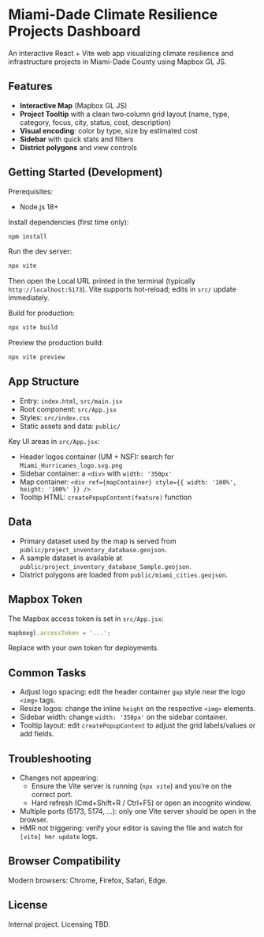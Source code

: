 # Miami-Dade Climate Resilience Projects Dashboard

An interactive React + Vite web app visualizing climate resilience and infrastructure projects in Miami-Dade County using Mapbox GL JS.

## Features

- **Interactive Map** (Mapbox GL JS)
- **Project Tooltip** with a clean two‑column grid layout (name, type, category, focus, city, status, cost, description)
- **Visual encoding**: color by type, size by estimated cost
- **Sidebar** with quick stats and filters
- **District polygons** and view controls

## Getting Started (Development)

Prerequisites:
- Node.js 18+

Install dependencies (first time only):

```bash
npm install
```

Run the dev server:

```bash
npx vite
```

Then open the Local URL printed in the terminal (typically `http://localhost:5173`). Vite supports hot-reload; edits in `src/` update immediately.

Build for production:

```bash
npx vite build
```

Preview the production build:

```bash
npx vite preview
```

## App Structure

- Entry: `index.html`, `src/main.jsx`
- Root component: `src/App.jsx`
- Styles: `src/index.css`
- Static assets and data: `public/`

Key UI areas in `src/App.jsx`:
- Header logos container (UM + NSF): search for `Miami_Hurricanes_logo.svg.png`
- Sidebar container: a `<div>` with `width: '350px'`
- Map container: `<div ref={mapContainer} style={{ width: '100%', height: '100%' }} />`
- Tooltip HTML: `createPopupContent(feature)` function

## Data

- Primary dataset used by the map is served from `public/project_inventory_database.geojson`.
- A sample dataset is available at `public/project_inventory_database_Sample.geojson`.
- District polygons are loaded from `public/miami_cities.geojson`.

## Mapbox Token

The Mapbox access token is set in `src/App.jsx`:

```js
mapboxgl.accessToken = '...';
```

Replace with your own token for deployments.

## Common Tasks

- Adjust logo spacing: edit the header container `gap` style near the logo `<img>` tags.
- Resize logos: change the inline `height` on the respective `<img>` elements.
- Sidebar width: change `width: '350px'` on the sidebar container.
- Tooltip layout: edit `createPopupContent` to adjust the grid labels/values or add fields.

## Troubleshooting

- Changes not appearing:
  - Ensure the Vite server is running (`npx vite`) and you’re on the correct port.
  - Hard refresh (Cmd+Shift+R / Ctrl+F5) or open an incognito window.
- Multiple ports (5173, 5174, …): only one Vite server should be open in the browser.
- HMR not triggering: verify your editor is saving the file and watch for `[vite] hmr update` logs.

## Browser Compatibility

Modern browsers: Chrome, Firefox, Safari, Edge.

## License

Internal project. Licensing TBD.
